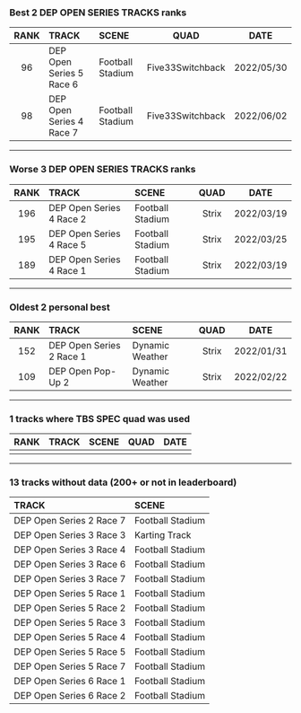 ### Best 2 DEP OPEN SERIES TRACKS ranks
|RANK|TRACK|SCENE|QUAD|DATE|
|:---:|:---|:---|:---:|:---:|
|96|DEP Open Series 5 Race 6|Football Stadium|Five33Switchback|2022/05/30|
|98|DEP Open Series 4 Race 7|Football Stadium|Five33Switchback|2022/06/02|
---
### Worse 3 DEP OPEN SERIES TRACKS ranks
|RANK|TRACK|SCENE|QUAD|DATE|
|:---:|:---|:---|:---:|:---:|
|196|DEP Open Series 4 Race 2|Football Stadium|Strix|2022/03/19|
|195|DEP Open Series 4 Race 5|Football Stadium|Strix|2022/03/25|
|189|DEP Open Series 4 Race 1|Football Stadium|Strix|2022/03/19|
---
### Oldest 2 personal best
|RANK|TRACK|SCENE|QUAD|DATE|
|:---:|:---|:---|:---:|:---:|
|152|DEP Open Series 2 Race 1|Dynamic Weather|Strix|2022/01/31|
|109|DEP Open Pop-Up 2|Dynamic Weather|Strix|2022/02/22|
---
### 1 tracks where TBS SPEC quad was used
|RANK|TRACK|SCENE|QUAD|DATE|
|:---:|:---|:---|:---:|:---:|
||||||
---
### 13 tracks without data (200+ or not in leaderboard)
|TRACK|SCENE|
|:---|:---|
|DEP Open Series 2 Race 7|Football Stadium|
|DEP Open Series 3 Race 3|Karting Track|
|DEP Open Series 3 Race 4|Football Stadium|
|DEP Open Series 3 Race 6|Football Stadium|
|DEP Open Series 3 Race 7|Football Stadium|
|DEP Open Series 5 Race 1|Football Stadium|
|DEP Open Series 5 Race 2|Football Stadium|
|DEP Open Series 5 Race 3|Football Stadium|
|DEP Open Series 5 Race 4|Football Stadium|
|DEP Open Series 5 Race 5|Football Stadium|
|DEP Open Series 5 Race 7|Football Stadium|
|DEP Open Series 6 Race 1|Football Stadium|
|DEP Open Series 6 Race 2|Football Stadium|
